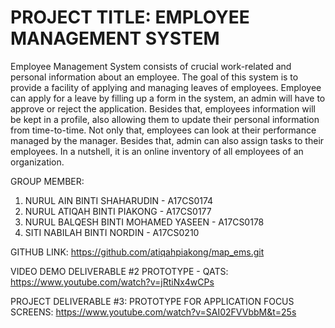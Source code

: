 # PROJECT TITLE: EMPLOYEE MANAGEMENT SYSTEM

Employee Management System consists of crucial work-related and personal information
about an employee. The goal of this system is to provide a facility of applying and managing
leaves of employees. Employee can apply for a leave by filling up a form in the system, an admin 
will have to approve or reject the application. Besides that, employees information will be kept in a 
profile, also allowing them to update their personal information from time-to-time. Not only that, 
employees can look at their performance managed by the manager. Besides that, admin can also assign tasks 
to their employees. In a nutshell, it is an online inventory of all employees of an organization. 

GROUP MEMBER:
1. NURUL AIN BINTI SHAHARUDIN - A17CS0174
2. NURUL ATIQAH BINTI PIAKONG - A17CS0177
3. NURUL BALQESH BINTI MOHAMED YASEEN - A17CS0178
4. SITI NABILAH BINTI NORDIN - A17CS0210

GITHUB LINK:
https://github.com/atiqahpiakong/map_ems.git

VIDEO DEMO DELIVERABLE #2 PROTOTYPE - QATS:
https://www.youtube.com/watch?v=jRtiNx4wCPs

PROJECT DELIVERABLE #3: PROTOTYPE FOR APPLICATION FOCUS SCREENS:
https://www.youtube.com/watch?v=SAI02FVVbbM&t=25s

